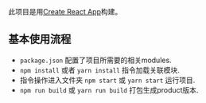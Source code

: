 此项目是用[Create React App](https://github.com/facebookincubator/create-react-app)构建。

## 基本使用流程

- `package.json` 配置了项目所需要的相关modules.
- `npm install` 或者 `yarn install` 指令加载关联模块.
- 指令操作进入文件夹 `npm start` 或 `yarn start` 运行项目.
- `npm run build` 或 `yarn run build` 打包生成product版本.
<br>

